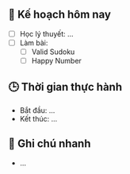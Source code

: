 
## 🎯 Kế hoạch hôm nay
- [ ] Học lý thuyết: ...
- [ ] Làm bài:
  - [ ] Valid Sudoku
  - [ ] Happy Number

## 🕒 Thời gian thực hành
- Bắt đầu: ...
- Kết thúc: ...

## 🧠 Ghi chú nhanh
- ...
